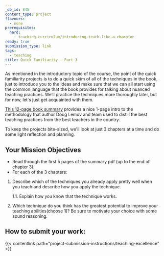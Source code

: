 ```yaml
---
_db_id: 845
content_type: project
flavours:
  - none
prerequisites:
  hard:
    - teaching-curriculum/introducing-teach-like-a-champion
ready: true
submission_type: link
tags:
  - teaching
title: Quick Familiarity - Part 3
---
```


As mentioned in the introductory topic of the course, the point of the quick familiarity projects is to do a quick skim of all of the techniques in the book, just to introduce you to the ideas and make sure that we can all start using the common language that the book provides for talking about nuanced teaching practices. We’ll practice the techniques more thoroughly later, but for now, let's just get acquainted with them.

[This 12-page book summary](https://drive.google.com/file/d/1ace5039zhdNbrd4CBgXz3GikFpPwMLru/view?usp=share_link) provides a nice 1-page intro to the methodology that author Doug Lemov and team used to distill the best teaching practices from the best teachers in the country.

To keep the projects bite-sized, we'll look at just 3 chapters at a time and do some light reflection and planning.

## Your Mission Objectives

- Read through the first 5 pages of the summary pdf (up to the end of chapter 3).
- For each of the 3 chapters:

1. Describe which of the techniques you already apply pretty well when you teach and describe how you apply the technique.

   1.1. Explain how you know that the technique works.

2. Which technique do you think has the greatest potential to improve your teaching abilities(choose 1)? Be sure to motivate your choice with some sound reasoning.

## How to submit your work:

{{< contentlink path="project-submission-instructions/teaching-excellence" >}}

